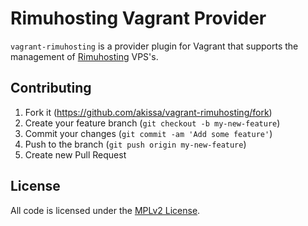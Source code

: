# Rimuhosting Vagrant Provider

`vagrant-rimuhosting` is a provider plugin for Vagrant that supports the
management of [Rimuhosting](https://www.rimuhosting.com/) VPS's.

## Contributing

1. Fork it (https://github.com/akissa/vagrant-rimuhosting/fork)
2. Create your feature branch (`git checkout -b my-new-feature`)
3. Commit your changes (`git commit -am 'Add some feature'`)
4. Push to the branch (`git push origin my-new-feature`)
5. Create new Pull Request


## License

All code is licensed under the
[MPLv2 License](https://github.com/akissa/vagrant-rimuhosting/blob/master/LICENSE).
